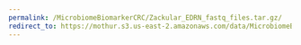 ```yaml
---
permalink: /MicrobiomeBiomarkerCRC/Zackular_EDRN_fastq_files.tar.gz/
redirect_to: https://mothur.s3.us-east-2.amazonaws.com/data/MicrobiomeBiomarkerCRC/Zackular_EDRN_fastq_files.gz.tar
---
```

